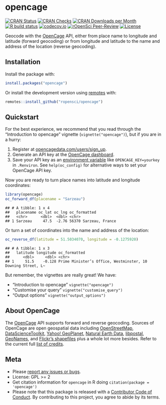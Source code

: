 
<!-- README.md is generated from README.Rmd. Please edit that file -->

# opencage

<!-- badges: start -->

[![CRAN
Status](https://www.r-pkg.org/badges/version/opencage)](https://cran.r-project.org/package=opencage)
[![CRAN
Checks](https://cranchecks.info/badges/worst/opencage)](https://cran.r-project.org/web/checks/check_results_opencage.html)
[![CRAN Downloads per
Month](https://cranlogs.r-pkg.org/badges/opencage)](https://cran.r-project.org/package=opencage)
[![R build
status](https://github.com/ropensci/opencage/workflows/R-CMD-check/badge.svg)](https://github.com/ropensci/opencage/actions)
[![codecov.io](https://codecov.io/github/ropensci/opencage/coverage.svg?branch=master)](https://codecov.io/github/ropensci/opencage?branch=master)
[![rOpenSci
Peer-Review](https://badges.ropensci.org/36_status.svg)](https://github.com/ropensci/software-review/issues/36)
[![License](https://img.shields.io/cran/l/opencage)](https://opensource.org/licenses/gpl-license)

<!-- badges: end -->

Geocode with the [OpenCage](https://opencagedata.com/) API, either from
place name to longitude and latitude (forward geocoding) or from
longitude and latitude to the name and address of the location (reverse
geocoding).

## Installation

Install the package with:

``` r
install.packages("opencage")
```

Or install the development version using
[remotes](https://remotes.r-lib.org/) with:

``` r
remotes::install_github("ropensci/opencage")
```

## Quickstart

For the best experience, we recommend that you read through the
“Introduction to opencage” vignette (`vignette("opencage")`), but if you
are in a hurry:

1.  Register at
    [opencagedata.com/users/sign\_up](https://opencagedata.com/users/sign_up).
2.  Generate an API key at the [OpenCage
    dashboard](https://opencagedata.com/dashboard#api-keys).
3.  Save your API key as an [environment
    variable](https://rstats.wtf/r-startup.html#renviron) like
    `OPENCAGE_KEY=yourkey` in `.Renviron`. See `help(oc_config)` for
    alternative ways to set your OpenCage API key.

Now you are ready to turn place names into latitude and longitude
coordinates:

``` r
library(opencage)
oc_forward_df(placename = "Sarzeau")
```

    ## # A tibble: 1 x 4
    ##   placename oc_lat oc_lng oc_formatted         
    ##   <chr>      <dbl>  <dbl> <chr>                
    ## 1 Sarzeau     47.5  -2.76 56370 Sarzeau, France

Or turn a set of coordinates into the name and address of the location:

``` r
oc_reverse_df(latitude = 51.5034070, longitude = -0.1275920)
```

    ## # A tibble: 1 x 3
    ##   latitude longitude oc_formatted                                               
    ##      <dbl>     <dbl> <chr>                                                      
    ## 1     51.5    -0.128 Prime Minister’s Office, Westminster, 10 Downing Street, L~

But remember, the vignettes are really great! We have:

-   “Introduction to opencage” `vignette("opencage")`
-   “Customise your query” `vignette("customise_query")`
-   “Output options” `vignette("output_options")`

## About OpenCage

The [OpenCage](https://opencagedata.com/) API supports forward and
reverse geocoding. Sources of OpenCage are open geospatial data
including [OpenStreetMap](https://www.openstreetmap.org/),
[DataScienceToolkit](https://github.com/petewarden/dstk), [Yahoo!
GeoPlanet](https://developer.yahoo.com/geo/geoplanet/data/), [Natural
Earth Data](https://www.naturalearthdata.com/),
[libpostal](https://github.com/openvenues/libpostal),
[GeoNames](https://www.geonames.org/), and [Flickr’s
shapefiles](https://code.flickr.net/2009/05/21/flickr-shapefiles-public-dataset-10/)
plus a whole lot more besides. Refer to the current full [list of
credits](https://opencagedata.com/credits).

## Meta

-   Please [report any issues or
    bugs](https://github.com/ropensci/opencage/issues).
-   License: GPL &gt;= 2
-   Get citation information for `opencage` in R doing
    `citation(package = 'opencage')`
-   Please note that this package is released with a [Contributor Code
    of Conduct](https://ropensci.org/code-of-conduct/). By contributing
    to this project, you agree to abide by its terms.
